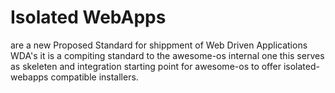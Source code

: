 # Isolated WebApps
are a new Proposed Standard for shippment of Web Driven Applications WDA's it is a compiting
standard to the awesome-os internal one this serves as skeleten and integration
starting point for awesome-os to offer isolated-webapps compatible installers.
